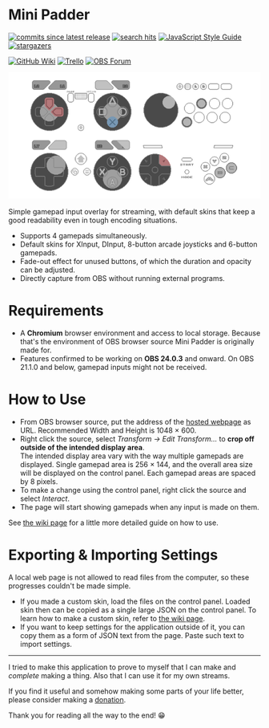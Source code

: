 # Mini Padder

[![commits since latest release](https://img.shields.io/github/commits-since/Dinir/mini-padder/latest?sort=semver)](https://github.com/Dinir/mini-padder/commits/master)
[![search hits](https://img.shields.io/github/search/Dinir/mini-padder/input%20overlay?label=%27input%20overlay%27%20counter&logo=github)](https://github.com/search?q=input+overlay)
[![JavaScript Style Guide](https://img.shields.io/badge/code_style-standard-brightgreen.svg)](https://standardjs.com)
[![stargazers](https://img.shields.io/github/stars/Dinir/mini-padder?style=social&link=https://github.com/Dinir/mini-padder&link=https://github.com/Dinir/mini-padder/stargazers)](https://github.com/Dinir/mini-padder/stargazers)

[![GitHub Wiki](https://img.shields.io/static/v1?label=&message=Wiki&color=24292e&logo=github)][GitHub Wiki]
[![Trello](https://img.shields.io/static/v1?label=&message=Board&color=0079bf&logo=trello)][Trello]
[![OBS Forum](https://img.shields.io/static/v1?label=&message=Forum&color=302e31&logo=obs-studio)][OBS Tool Page]

![Default Skins]

Simple gamepad input overlay for streaming, with default skins that keep a good readability even in tough encoding situations.

- Supports 4 gamepads simultaneously.
- Default skins for XInput, DInput, 8-button arcade joysticks and 6-button gamepads.
- Fade-out effect for unused buttons, of which the duration and opacity can be adjusted.
- Directly capture from OBS without running external programs.

# Requirements

- A **Chromium** browser environment and access to local storage. Because that's the environment of OBS browser source Mini Padder is originally made for.
- Features confirmed to be working on **OBS 24.0.3** and onward. On OBS 21.1.0 and below, gamepad inputs might not be received.

# How to Use

- From OBS browser source, put the address of the [hosted webpage] as URL. Recommended Width and Height is 1048 × 600.
- Right click the source, select *Transform -> Edit Transform...* to **crop off outside of the intended display area**.  
  The intended display area vary with the way multiple gamepads are displayed. Single gamepad area is 256 × 144, and the overall area size will be displayed on the control panel. Each gamepad areas are spaced by 8 pixels.
- To make a change using the control panel, right click the source and select *Interact*.
- The page will start showing gamepads when any input is made on them.

See [the wiki page](https://github.com/Dinir/mini-padder/wiki/How-to-Use) for a little more detailed guide on how to use.

# Exporting & Importing Settings

A local web page is not allowed to read files from the computer, so these progresses couldn't be made simple.

- If you made a custom skin, load the files on the control panel. Loaded skin then can be copied as a single large JSON on the control panel. To learn how to make a custom skin, refer to [the wiki page](https://github.com/Dinir/mini-padder/wiki/Making-a-Skin).
- If you want to keep settings for the application outside of it, you can copy them as a form of JSON text from the page. Paste such text to import settings.

---

I tried to make this application to prove to myself that I can make and *complete* making a thing. Also that I can use it for my own streams.

If you find it useful and somehow making some parts of your life better, please consider making a [donation][Donation Link]. 

Thank you for reading all the way to the end! 😁



[Default Skins]: ./image/open-graph-image-0_5x.png 'All default skins'

[GitHub Wiki]: https://github.com/Dinir/mini-padder/wiki
[Trello]: https://trello.com/b/JvScNymb/mini-padder
[OBS Tool Page]: https://obsproject.com/forum/resources/mini-padder.944/

[hosted webpage]: https://dinir.github.io/mini-padder/
[latest release]: https://github.com/Dinir/mini-padder/releases/latest

[Donation Link]: https://ko-fi.com/dinir
